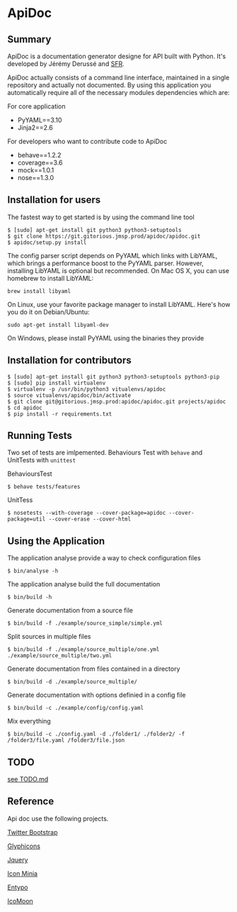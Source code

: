 ApiDoc
======

Summary
-------

ApiDoc is a documentation generator designe for API built with Python.
It's developed by Jérémy Derussé and [SFR](http://www.sfrbusinessteam.fr).

ApiDoc actually consists of a command line interface, maintained in a single repository and actually not documented.
By using this application you automatically require all of the necessary modules dependencies which are:

For core application

* PyYAML==3.10
* Jinja2==2.6

For developers who want to contribute code to ApiDoc

* behave==1.2.2
* coverage==3.6
* mock==1.0.1
* nose==1.3.0


Installation for users
----------------------

The fastest way to get started is by using the command line tool

    $ [sudo] apt-get install git python3 python3-setuptools
    $ git clone https://git.gitorious.jmsp.prod/apidoc/apidoc.git
    $ apidoc/setup.py install


The config parser script depends on PyYAML which links with LibYAML, which brings a performance boost to the PyYAML parser. However, installing LibYAML is optional but recommended. On Mac OS X, you can use homebrew to install LibYAML:

    brew install libyaml

On Linux, use your favorite package manager to install LibYAML. Here's how you do it on Debian/Ubuntu:

    sudo apt-get install libyaml-dev

On Windows, please install PyYAML using the binaries they provide


Installation for contributors
-----------------------------

    $ [sudo] apt-get install git python3 python3-setuptools python3-pip
    $ [sudo] pip install virtualenv
    $ virtualenv -p /usr/bin/python3 vitualenvs/apidoc
    $ source vitualenvs/apidoc/bin/activate
    $ git clone git@gitorious.jmsp.prod:apidoc/apidoc.git projects/apidoc
    $ cd apidoc
    $ pip install -r requirements.txt


Running Tests
-------------

Two set of tests are imlpemented. Behaviours Test with `behave` and UnitTests with `unittest`

BehavioursTest

    $ behave tests/features


UnitTess

    $ nosetests --with-coverage --cover-package=apidoc --cover-package=util --cover-erase --cover-html


Using the Application
-------------

The application analyse provide a way to check configuration files

    $ bin/analyse -h


The application analyse build the full documentation

    $ bin/build -h


Generate documentation from a source file

    $ bin/build -f ./example/source_simple/simple.yml


Split sources in multiple files

    $ bin/build -f ./example/source_multiple/one.yml ./example/source_multiple/two.yml


Generate documentation from files contained in a directory

    $ bin/build -d ./example/source_multiple/


Generate documentation with options definied in a config file

    $ bin/build -c ./example/config/config.yaml


Mix everything

    $ bin/build -c ./config.yaml -d ./folder1/ ./folder2/ -f /folder3/file.yaml /folder3/file.json


TODO
----
[see TODO.md](TODO.md)


Reference
---------

Api doc use the following projects.

[Twitter Bootstrap](http://twitter.github.com/bootstrap)

[Glyphicons](http://glyphicons.com/)

[Jquery](http://jquery.org/)

[Icon Minia](http://dribbble.com/shots/598215-Icon-Minia-139-Vector-Icons)

[Entypo](http://www.entypo.com/)

[IcoMoon](http://keyamoon.com/icomoon/)
